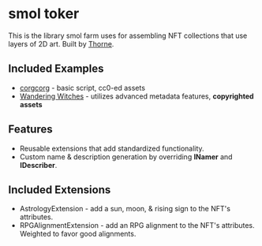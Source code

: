 # smol toker

This is the library smol farm uses for assembling NFT collections that use layers of 2D art. Built by [Thorne](https://github.com/existentialenso).

## Included Examples

* [corgcorg](https://corgcorg.xyz/) - basic script, cc0-ed assets
* [Wandering Witches](http://wanderingwitches.xyz/) - utilizes advanced metadata features, **copyrighted assets**

## Features

* Reusable extensions that add standardized functionality.
* Custom name & description generation by overriding **INamer** and **IDescriber**.

## Included Extensions

* AstrologyExtension - add a sun, moon, & rising sign to the NFT's attributes.
* RPGAlignmentExtension - add an RPG alignment to the NFT's attributes. Weighted to favor good alignments.
